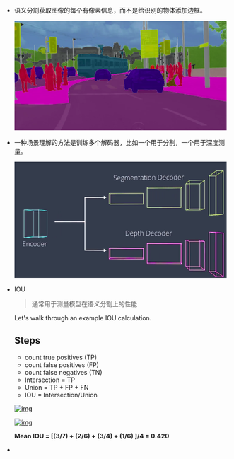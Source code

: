 - 语义分割获取图像的每个有像素信息，而不是给识别的物体添加边框。

  ![](imgs/1.png)

- 一种场景理解的方法是训练多个解码器，比如一个用于分割，一个用于深度测量。

  ![](imgs/2.png)

- IOU

  > 通常用于测量模型在语义分割上的性能

  Let's walk through an example IOU calculation.

  ## Steps

  - count true positives (TP)
  - count false positives (FP)
  - count false negatives (TN)
  - Intersection = TP
  - Union = TP + FP + FN
  - IOU = Intersection/Union

  [![img](https://s3.cn-north-1.amazonaws.com.cn/u-img/fa1e90e7-4106-4855-93ee-1e5ce6e192ef)](https://classroom.udacity.com/nanodegrees/nd013/parts/6047fe34-d93c-4f50-8336-b70ef10cb4b2/modules/595f35e6-b940-400f-afb2-2015319aa640/lessons/69fe4a9c-656e-46c8-bc32-aee9e60b8984/concepts/a3ecbb2e-afb9-4e90-a1ea-5bea5f96b595#)

  [![img](https://s3.cn-north-1.amazonaws.com.cn/u-img/8e7682d5-16de-4c5d-9605-3dc4e4551e78)](https://classroom.udacity.com/nanodegrees/nd013/parts/6047fe34-d93c-4f50-8336-b70ef10cb4b2/modules/595f35e6-b940-400f-afb2-2015319aa640/lessons/69fe4a9c-656e-46c8-bc32-aee9e60b8984/concepts/a3ecbb2e-afb9-4e90-a1ea-5bea5f96b595#)

  **Mean IOU = [(3/7) + (2/6) + (3/4) + (1/6) ]/4 = 0.420**

- ​